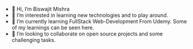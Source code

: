 - 👋 Hi, I’m Biswajit Mishra
- 👀 I’m interested in learning new technologies and to play around.
- 🌱 I’m currently learning FullStack Web-Development From Udemy. Some of my learnings can be seen here.
- 💞️ I’m looking to collaborate on open source projects and some challenging tasks.

<!---
jitmishra/jitmishra is a ✨ special ✨ repository because its `README.md` (this file) appears on your GitHub profile.
You can click the Preview link to take a look at your changes.
--->
